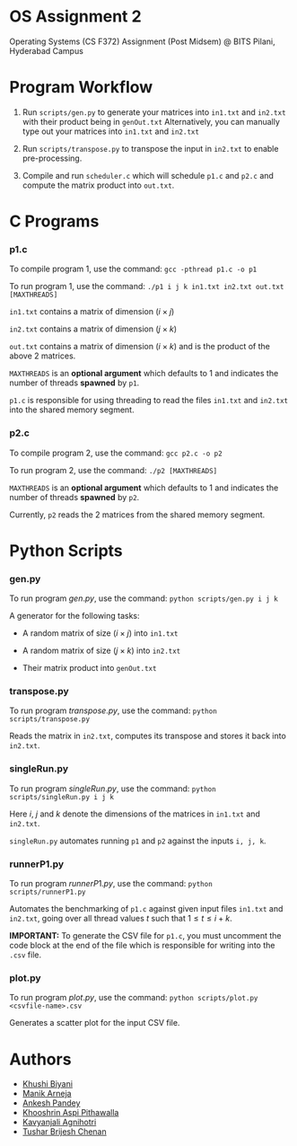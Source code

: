 # OS Assignment $2$

Operating Systems (CS F372) Assignment (Post Midsem) @ BITS Pilani, Hyderabad Campus

# Program Workflow

1. Run `scripts/gen.py` to generate your matrices into `in1.txt` and `in2.txt` with their product being in `genOut.txt` Alternatively, you can manually type out your matrices into `in1.txt` and `in2.txt`

2. Run `scripts/transpose.py` to transpose the input in `in2.txt` to enable pre-processing.

3. Compile and run `scheduler.c` which will schedule `p1.c` and `p2.c` and compute the matrix product into `out.txt`.

# C Programs

### p1.c

To compile program $1$, use the command: `gcc -pthread p1.c -o p1`

To run program $1$, use the command: `./p1 i j k in1.txt in2.txt out.txt [MAXTHREADS]`

`in1.txt` contains a matrix of dimension $(i \times j)$

`in2.txt` contains a matrix of dimension $(j \times k)$

`out.txt` contains a matrix of dimension $(i \times k)$ and is the product of the above $2$ matrices.

`MAXTHREADS` is an **optional argument** which defaults to $1$ and indicates the number of threads **spawned** by `p1`.

`p1.c` is responsible for using threading to read the files `in1.txt` and `in2.txt` into the shared memory segment.

### p2.c

To compile program $2$, use the command: `gcc p2.c -o p2`

To run program $2$, use the command: `./p2 [MAXTHREADS]`

`MAXTHREADS` is an **optional argument** which defaults to $1$ and indicates the number of threads **spawned** by `p2`.

Currently, `p2` reads the $2$ matrices from the shared memory segment.

# Python Scripts

### gen.py

To run program $gen.py$, use the command: `python scripts/gen.py i j k`

A generator for the following tasks:

- A random matrix of size $(i \times j)$ into `in1.txt`

- A random matrix of size $(j \times k)$ into `in2.txt`

- Their matrix product into `genOut.txt`

### transpose.py

To run program $transpose.py$, use the command: `python scripts/transpose.py`

Reads the matrix in `in2.txt`, computes its transpose and stores it back into `in2.txt`.

### singleRun.py

To run program $singleRun.py$, use the command: `python scripts/singleRun.py i j k`

Here $i$, $j$ and $k$ denote the dimensions of the matrices in `in1.txt` and `in2.txt`.

`singleRun.py` automates running `p1` and `p2` against the inputs `i, j, k`.

### runnerP1.py

To run program $runnerP1.py$, use the command: `python scripts/runnerP1.py`

Automates the benchmarking of `p1.c` against given input files `in1.txt` and `in2.txt`, going over all thread values $t$ such that $1 \le t \le i+k$.

**IMPORTANT:** To generate the CSV file for `p1.c`, you must uncomment the code block at the end of the file which is responsible for writing into the `.csv` file.

### plot.py

To run program $plot.py$, use the command: `python scripts/plot.py <csvfile-name>.csv`

Generates a scatter plot for the input CSV file.

# Authors

- [Khushi Biyani](https://www.github.com/?)
- [Manik Arneja](https://www.github.com/?)
- [Ankesh Pandey](https://www.github.com/?)
- [Khooshrin Aspi Pithawalla](https://www.github.com/?)
- [Kavyanjali Agnihotri](https://www.github.com/?)
- [Tushar Brijesh Chenan](https://www.github.com/?)
